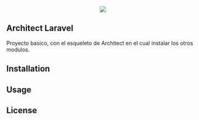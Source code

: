 <p align="center"><img src="http://syntesy.io/modules/front/images/logo.jpg"></p>

## Architect Laravel

Proyecto basico, con el esqueleto de Architect en el cual instalar los otros modulos.

## Installation

## Usage

## License


